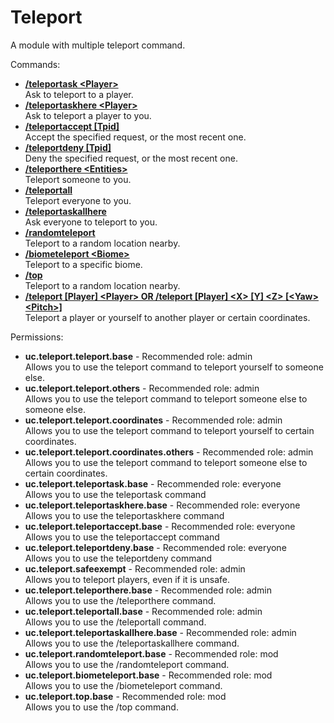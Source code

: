 Teleport
====
A module with multiple teleport command.

Commands: <br>
* **[/teleportask \<Player\>](../commands/teleportask.md)**<br>Ask to teleport to a player.
* **[/teleportaskhere \<Player\>](../commands/teleportaskhere.md)**<br>Ask to teleport a player to you.
* **[/teleportaccept \[Tpid\]](../commands/teleportaccept.md)**<br>Accept the specified request, or the most recent one.
* **[/teleportdeny \[Tpid\]](../commands/teleportdeny.md)**<br>Deny the specified request, or the most recent one.
* **[/teleporthere \<Entities\>](../commands/teleporthere.md)**<br>Teleport someone to you.
* **[/teleportall](../commands/teleportall.md)**<br>Teleport everyone to you.
* **[/teleportaskallhere](../commands/teleportaskallhere.md)**<br>Ask everyone to teleport to you.
* **[/randomteleport](../commands/randomteleport.md)**<br>Teleport to a random location nearby.
* **[/biometeleport \<Biome\>](../commands/biometeleport.md)**<br>Teleport to a specific biome.
* **[/top](../commands/top.md)**<br>Teleport to a random location nearby.
* **[/teleport \[Player\] \<Player\> OR /teleport \[Player\] \<X\> \[Y\] \<Z\> \[\<Yaw\> \<Pitch\>\]](../commands/teleport.md)**<br>Teleport a player or yourself to another player or certain coordinates.

Permissions: <br>
* **uc.teleport.teleport.base** - Recommended role: admin<br>Allows you to use the teleport command to teleport yourself to someone else.
* **uc.teleport.teleport.others** - Recommended role: admin<br>Allows you to use the teleport command to teleport someone else to someone else.
* **uc.teleport.teleport.coordinates** - Recommended role: admin<br>Allows you to use the teleport command to teleport yourself to certain coordinates.
* **uc.teleport.teleport.coordinates.others** - Recommended role: admin<br>Allows you to use the teleport command to teleport someone else to certain coordinates.
* **uc.teleport.teleportask.base** - Recommended role: everyone<br>Allows you to use the teleportask command
* **uc.teleport.teleportaskhere.base** - Recommended role: everyone<br>Allows you to use the teleportaskhere command
* **uc.teleport.teleportaccept.base** - Recommended role: everyone<br>Allows you to use the teleportaccept command
* **uc.teleport.teleportdeny.base** - Recommended role: everyone<br>Allows you to use the teleportdeny command
* **uc.teleport.safeexempt** - Recommended role: admin<br>Allows you to teleport players, even if it is unsafe.
* **uc.teleport.teleporthere.base** - Recommended role: admin<br>Allows you to use the /teleporthere command.
* **uc.teleport.teleportall.base** - Recommended role: admin<br>Allows you to use the /teleportall command.
* **uc.teleport.teleportaskallhere.base** - Recommended role: admin<br>Allows you to use the /teleportaskallhere command.
* **uc.teleport.randomteleport.base** - Recommended role: mod<br>Allows you to use the /randomteleport command.
* **uc.teleport.biometeleport.base** - Recommended role: mod<br>Allows you to use the /biometeleport command.
* **uc.teleport.top.base** - Recommended role: mod<br>Allows you to use the /top command.
